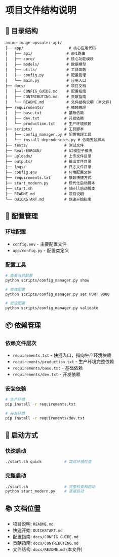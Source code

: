 # 项目文件结构说明

## 📁 目录结构

```
anime-image-upscaler-api/
├── app/                    # 核心应用代码
│   ├── api/               # API路由
│   ├── core/              # 核心功能模块
│   ├── models/            # 数据模型
│   ├── utils/             # 工具函数
│   ├── config.py          # 配置管理
│   └── main.py            # 应用入口
├── docs/                  # 项目文档
│   ├── CONFIG_GUIDE.md    # 配置指南
│   ├── CONTRIBUTING.md    # 贡献指南
│   └── README.md          # 文件结构说明 (本文件)
├── requirements/          # 依赖管理
│   ├── base.txt          # 基础依赖
│   ├── dev.txt           # 开发依赖
│   └── production.txt    # 生产环境依赖
├── scripts/              # 工具脚本
│   ├── config_manager.py # 配置管理工具
│   └── install_dependencies.py # 依赖安装脚本
├── tests/                # 测试文件
├── Real-ESRGAN/          # AI模型子模块
├── uploads/              # 上传文件目录
├── outputs/              # 输出文件目录
├── logs/                 # 日志文件目录
├── config.env            # 环境配置文件
├── requirements.txt      # 依赖快捷方式
├── start_modern.py       # 现代化启动脚本
├── start.sh              # Shell启动脚本
├── README.md             # 项目说明
└── QUICKSTART.md         # 快速开始指南
```

## 🔧 配置管理

### 环境配置
- `config.env` - 主要配置文件
- `app/config.py` - 配置类定义

### 配置工具
```bash
# 查看当前配置
python scripts/config_manager.py show

# 修改配置
python scripts/config_manager.py set PORT 9000

# 验证配置
python scripts/config_manager.py validate
```

## 📦 依赖管理

### 依赖文件层次
- `requirements.txt` - 快捷入口，指向生产环境依赖
- `requirements/production.txt` - 生产环境完整依赖
- `requirements/base.txt` - 基础依赖
- `requirements/dev.txt` - 开发依赖

### 安装依赖
```bash
# 生产环境
pip install -r requirements.txt

# 开发环境
pip install -r requirements/dev.txt
```

## 🚀 启动方式

### 快速启动
```bash
./start.sh quick          # 跳过环境检查
```

### 完整启动
```bash
./start.sh                # 完整检查和启动
python start_modern.py    # 直接启动
```

## 📚 文档位置

- 项目说明: `README.md`
- 快速开始: `QUICKSTART.md`
- 配置指南: `docs/CONFIG_GUIDE.md`
- 贡献指南: `docs/CONTRIBUTING.md`
- 文件结构: `docs/README.md` (本文件) 